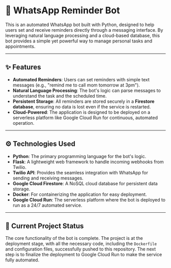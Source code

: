 # 🤖 WhatsApp Reminder Bot

This is an automated WhatsApp bot built with Python, designed to help users set and receive reminders directly through a messaging interface. By leveraging natural language processing and a cloud-based database, this bot provides a simple yet powerful way to manage personal tasks and appointments.

***

## ✨ Features

-   **Automated Reminders**: Users can set reminders with simple text messages (e.g., "remind me to call mom tomorrow at 3pm").
-   **Natural Language Processing**: The bot's logic can parse messages to understand the task and the scheduled time.
-   **Persistent Storage**: All reminders are stored securely in a **Firestore database**, ensuring no data is lost even if the service is restarted.
-   **Cloud-Powered**: The application is designed to be deployed on a serverless platform like Google Cloud Run for continuous, automated operation.

***

## ⚙️ Technologies Used

-   **Python**: The primary programming language for the bot's logic.
-   **Flask**: A lightweight web framework to handle incoming webhooks from Twilio.
-   **Twilio API**: Provides the seamless integration with WhatsApp for sending and receiving messages.
-   **Google Cloud Firestore**: A NoSQL cloud database for persistent data storage.
-   **Docker**: For containerizing the application for easy deployment.
-   **Google Cloud Run**: The serverless platform where the bot is deployed to run as a 24/7 automated service.

***

## 🚀 Current Project Status

The core functionality of the bot is complete. The project is at the deployment stage, with all the necessary code, including the `Dockerfile` and configuration files, successfully pushed to this repository. The next step is to finalize the deployment to Google Cloud Run to make the service fully automated.
